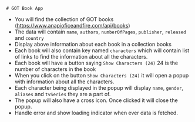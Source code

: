     # GOT Book App

- You will find the collection of GOT books (https://www.anapioficeandfire.com/api/books)
- The data will contain `name`, `authors`, `numberOfPages`, `publisher`, `released` and `country`
- Display above information about each book in a collection books
- Each book will also contain key named `characters` which will contain list of links to find the information about all the characters.
- Each book will have a button saying `Show Characters (24)` 24 is the number of characters in the book
- When you click on the button `Show Characters (24)` it will open a popup with information about all the characters.
- Each character being displayed in the popup will display `name`, `gender`, `aliases` and `tvSeries` they are a part of.
- The popup will also have a cross icon. Once clicked it will close the popup.
- Handle error and show loading indicator when ever data is fetched.
